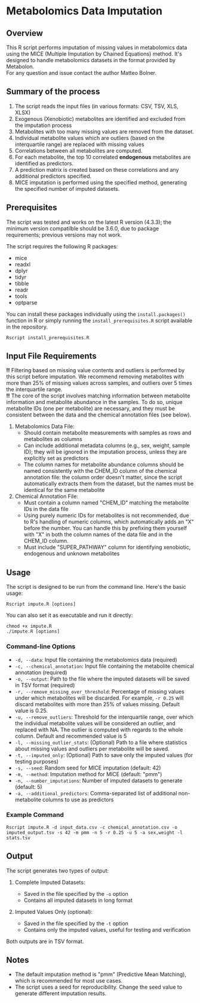 # Metabolomics Data Imputation

## Overview

This R script performs imputation of missing values in metabolomics data using the MICE (Multiple Imputation by Chained Equations) method. It's designed to handle metabolomics datasets in the format provided by Metabolon.  
For any question and issue contact the author Matteo Bolner.
## Summary of the process

1. The script reads the input files (in various formats: CSV, TSV, XLS, XLSX)
2. Exogenous (Xenobiotic) metabolites are identified and excluded from the imputation process
3. Metabolites with too many missing values are removed from the dataset.
4. Individual metabolite values which are outliers (based on the interquartile range) are replaced with missing values
4. Correlations between all metabolites are computed.
5. For each metabolite, the top 10 correlated **endogenous** metabolites are identified as predictors.
6. A prediction matrix is created based on these correlations and any additional predictors specified.
7. MICE imputation is performed using the specified method, generating the specified number of imputed datasets.

## Prerequisites

The script was tested and works on the latest R version (4.3.3); the minimum version compatilble should be 3.6.0, due to package requirements; previous versions may not work.

The script requires the following R packages:

- mice
- readxl
- dplyr
- tidyr
- tibble
- readr
- tools
- optparse

You can install these packages individually using the `install.packages()` function in R or simply running the `install_prerequisites.R` script available in the repository.

```
Rscript install_prerequisites.R 
```

## Input File Requirements

**!!** Filtering based on missing value contents and outliers is performed by this script before imputation. We recommend removing metabolites with more than 25% of missing values across samples, and outliers over 5 times the interquartile range.  
**!!** The core of the script involves matching information between metabolite information and metabolite abundance in the samples. To do so, unique metabolite IDs (one per metabolite) are necessary, and they must be consistent between the data and the chemical annotation files (see below).

1. Metabolomics Data File:
   - Should contain metabolite measurements with samples as rows and metabolites as columns
   - Can include additional metadata columns (e.g., sex, weight, sample ID); they will be ignored in the imputation process, unless they are explicitly set as predictors
   - The column names for metabolite abundance columns should be named consistently with the CHEM_ID column of the chemical annotation file: the column order doesn't matter, since the script automatically extracts them from the dataset, but the names must be identical for the same metabolite
2. Chemical Annotation File:
   - Must contain a column named "CHEM_ID" matching the metabolite IDs in the data file
   - Using purely numeric IDs for metabolites is not recommended, due to R's handling of numeric columns, which automatically adds an "X" before the number. You can handle this by prefixing them yourself with "X" in both the column names of the data file and in the CHEM_ID column.
   - Must include "SUPER_PATHWAY" column for identifying xenobiotic, endogenous and unknown metabolites



## Usage

The script is designed to be run from the command line. Here's the basic usage:

```
Rscript impute.R [options]
```

You can also set it as executable and run it directly:
```
chmod +x impute.R 
./impute.R [options]
```


### Command-line Options

- `-d, --data`: Input file containing the metabolomics data (required)
- `-c, --chemical_annotation`: Input file containing the metabolite chemical annotation (required)
- `-o, --output`: Path to the file where the imputed datasets will be saved in TSV format (required)
- `-r, --remove_missing_over_threshold`: Percentage of missing values under which metabolites will be discarded. For example, `-r 0.25` will discard metabolites with more than 25% of values missing. Default value is 0.25. 
- `-u, --remove_outliers`: Threshold for the interquartile range, over which the individual metabolite values will be considered an outlier, and replaced with NA. The outlier is computed with regards to the whole column. Default and recommended value is 5
- `-l, --missing_outlier_stats`: (Optional) Path to a file where statistics about missing values and outliers per metabolite will be saved.
- `-t, --imputed_only`: (Optional) Path to save only the imputed values (for testing purposes)
- `-s, --seed`: Random seed for MICE imputation (default: 42)
- `-m, --method`: Imputation method for MICE (default: "pmm")
- `-n, --number_imputations`: Number of imputed datasets to generate (default: 5)
- `-a, --additional_predictors`: Comma-separated list of additional non-metabolite columns to use as predictors



### Example Command

```
Rscript impute.R -d input_data.csv -c chemical_annotation.csv -o imputed_output.tsv -s 42 -m pmm -n 5 -r 0.25 -u 5 -a sex,weight -l stats.tsv
```

## Output

The script generates two types of output:

1. Complete Imputed Datasets:
   - Saved in the file specified by the `-o` option
   - Contains all imputed datasets in long format

2. Imputed Values Only (optional):
   - Saved in the file specified by the `-t` option
   - Contains only the imputed values, useful for testing and verification

Both outputs are in TSV format.

## Notes

- The default imputation method is "pmm" (Predictive Mean Matching), which is recommended for most use cases.
- The script uses a seed for reproducibility. Change the seed value to generate different imputation results.